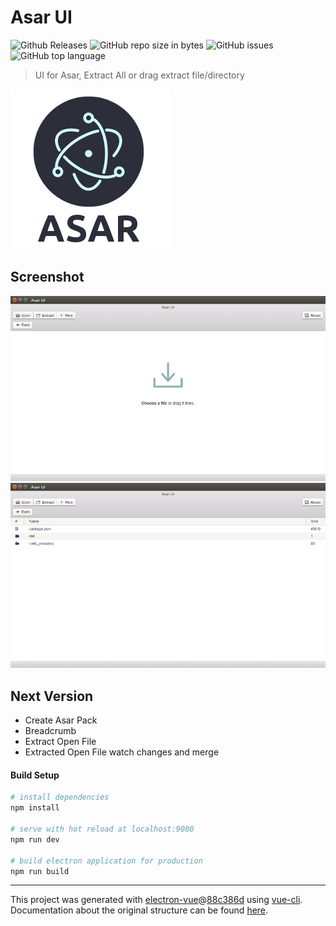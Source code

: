 # Asar UI

![Github Releases](https://img.shields.io/github/downloads/myazarc/AsarUI/latest/total.svg)
![GitHub repo size in bytes](https://img.shields.io/github/repo-size/myazarc/AsarUI.svg)
![GitHub issues](https://img.shields.io/github/issues/myazarc/AsarUI.svg)
![GitHub top language](https://img.shields.io/github/languages/top/myazarc/AsarUI.svg)

> UI for Asar, Extract All or drag extract file/directory

![Asar UI](build/icons/256x256.png)

## Screenshot

![1](build/images/1.png)
![2](build/images/2.png)

## Next Version
* Create Asar Pack
* Breadcrumb
* Extract Open File
* Extracted Open File watch changes and merge

#### Build Setup

``` bash
# install dependencies
npm install

# serve with hot reload at localhost:9080
npm run dev

# build electron application for production
npm run build


```

---

This project was generated with [electron-vue](https://github.com/SimulatedGREG/electron-vue)@[88c386d](https://github.com/SimulatedGREG/electron-vue/tree/88c386d59c5f0b17046afc6adc7fa1170e85c6b8) using [vue-cli](https://github.com/vuejs/vue-cli). Documentation about the original structure can be found [here](https://simulatedgreg.gitbooks.io/electron-vue/content/index.html).
